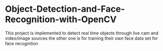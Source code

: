 # Object-Detection-and-Face-Recognition-with-OpenCV

This project is implemented to detect real time objects through live cam and video/image sources
the other one is for training their own face data set for face recognition
